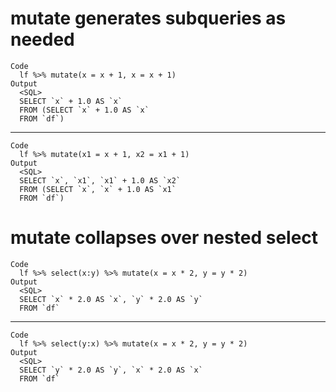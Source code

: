 # mutate generates subqueries as needed

    Code
      lf %>% mutate(x = x + 1, x = x + 1)
    Output
      <SQL>
      SELECT `x` + 1.0 AS `x`
      FROM (SELECT `x` + 1.0 AS `x`
      FROM `df`)

---

    Code
      lf %>% mutate(x1 = x + 1, x2 = x1 + 1)
    Output
      <SQL>
      SELECT `x`, `x1`, `x1` + 1.0 AS `x2`
      FROM (SELECT `x`, `x` + 1.0 AS `x1`
      FROM `df`)

# mutate collapses over nested select

    Code
      lf %>% select(x:y) %>% mutate(x = x * 2, y = y * 2)
    Output
      <SQL>
      SELECT `x` * 2.0 AS `x`, `y` * 2.0 AS `y`
      FROM `df`

---

    Code
      lf %>% select(y:x) %>% mutate(x = x * 2, y = y * 2)
    Output
      <SQL>
      SELECT `y` * 2.0 AS `y`, `x` * 2.0 AS `x`
      FROM `df`

